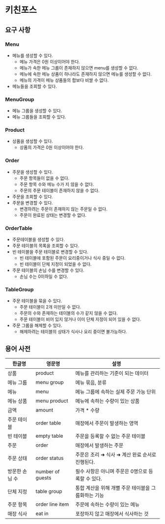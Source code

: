 # 키친포스

## 요구 사항
### Menu
- 메뉴를 생성할 수 있다.
  - 메뉴 가격은 0원 이상이어야 한다.
  - 메뉴가 속한 메뉴 그룹이 존재하지 않으면 menu를 생성할 수 없다.
  - 메뉴에 속한 메뉴 상품이 하나라도 존재하지 않으면 메뉴를 생성할 수 없다.
  - 메뉴의 가격이 메뉴 상품들의 합보다 비쌀 수 없다.
- 메뉴들을 조회할 수 있다.

### MenuGroup
- 메뉴 그룹을 생성할 수 있다.
- 메뉴 그룹들을 조회할 수 있다.

### Product
- 상품을 생성할 수 있다.
  - 상품의 가격은 0원 이상이어야 한다.

### Order
- 주문을 생성할 수 있다.
  - 주문 항목들이 없을 수 없다.
  - 주문 항목 수와 메뉴 수가 지 않을 수 없다.
  - 주문의 주문 테이블이 존재하지 않을 수 없다.
- 주문을 조회할 수 있다.
- 주문을 변경할 수 있다.
  - 변경하려는 주문이 존재하지 않는 주문일 수 없다.
  - 주문이 완료된 상태는 변경할 수 없다.

### OrderTable
- 주문테이블을 생성할 수 있다.
- 주문 테이블의 목록을 조회할 수 있다.
- 빈 테이블을 주문 테이블로 변경할 수 있다.
  - 빈 테이블에 포함된 주문이 요리중이거나 식사 중일 수 없다.
  - 빈 테이블이 단체 지정이 되었을 수 없다.
- 주문 테이블의 손님 수를 변경할 수 있다.
  - 손님 수는 0이하일 수 없다.

### TableGroup
- 주문 테이블을 묶을 수 있다.
  - 주문 테이블이 2개 미만일 수 없다.
  - 주문의 수와 존재하는 테이블의 수가 같지 않을 수 없다.
  - 주문 테이블이 비어 있지 않거나 이미 단체 지정이 되어 있을 수 없다.
- 주문 그룹을 해제할 수 있다.
  - 해제하려는 테이블의 상태가 식사나 요리 중이면 불가능하다.

## 용어 사전

| 한글명 | 영문명 | 설명 |
| --- | --- | --- |
| 상품 | product | 메뉴를 관리하는 기준이 되는 데이터 |
| 메뉴 그룹 | menu group | 메뉴 묶음, 분류 |
| 메뉴 | menu | 메뉴 그룹에 속하는 실제 주문 가능 단위 |
| 메뉴 상품 | menu product | 메뉴에 속하는 수량이 있는 상품 |
| 금액 | amount | 가격 * 수량 |
| 주문 테이블 | order table | 매장에서 주문이 발생하는 영역 |
| 빈 테이블 | empty table | 주문을 등록할 수 없는 주문 테이블 |
| 주문 | order | 매장에서 발생하는 주문 |
| 주문 상태 | order status | 주문은 조리 ➜ 식사 ➜ 계산 완료 순서로 진행된다. |
| 방문한 손님 수 | number of guests | 필수 사항은 아니며 주문은 0명으로 등록할 수 있다. |
| 단체 지정 | table group | 통합 계산을 위해 개별 주문 테이블을 그룹화하는 기능 |
| 주문 항목 | order line item | 주문에 속하는 수량이 있는 메뉴 |
| 매장 식사 | eat in | 포장하지 않고 매장에서 식사하는 것 |

